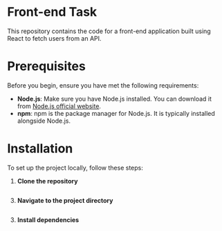 # Front-end Task

This repository contains the code for a front-end application built using React to fetch users from an API.

# Prerequisites

Before you begin, ensure you have met the following requirements:

- **Node.js**: Make sure you have Node.js installed. You can download it from [Node.js official website](https://nodejs.org/).
- **npm**: npm is the package manager for Node.js. It is typically installed alongside Node.js.

# Installation

To set up the project locally, follow these steps:

1. **Clone the repository**
```bash git clone https://github.com/cam207/Front-end-task.git
```
3.  **Navigate to the project directory**
```bash cd Front-end-task/my-app
 ```
3.  **Install dependencies**
```bash npm install
```
   








